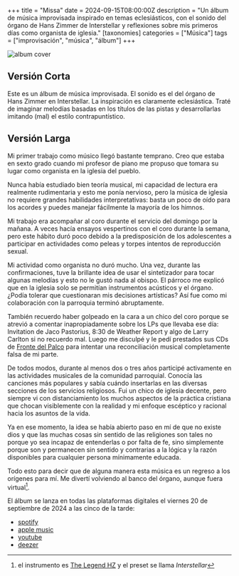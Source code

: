 +++
title = "Missa"
date = 2024-09-15T08:00:00Z
description = "Un álbum de música improvisada inspirado en temas eclesiásticos, con el sonido del órgano de Hans Zimmer de Interstellar y reflexiones sobre mis primeros días como organista de iglesia."
[taxonomies]
categories = ["Música"]
tags = ["improvisación", "música", "álbum"]
+++

![album cover](../../images/posts/missa-album-cover.png)

## Versión Corta

Este es un álbum de música improvisada. El sonido es el del órgano de Hans
Zimmer en Interstellar. La inspiración es claramente eclesiástica. Traté de
imaginar melodías basadas en los títulos de las pistas y desarrollarlas imitando
(mal) el estilo contrapuntístico.

## Versión Larga

Mi primer trabajo como músico llegó bastante temprano. Creo que estaba en sexto
grado cuando mi profesor de piano me propuso que tomara su lugar como organista
en la iglesia del pueblo.

Nunca había estudiado bien teoría musical, mi capacidad de lectura era realmente
rudimentaria y esto me ponía nervioso, pero la música de iglesia no requiere
grandes habilidades interpretativas: basta un poco de oído para los acordes y
puedes manejar fácilmente la mayoría de los himnos.

Mi trabajo era acompañar al coro durante el servicio del domingo por la mañana.
A veces hacía ensayos vespertinos con el coro durante la semana, pero este
hábito duró poco debido a la predisposición de los adolescentes a participar en
actividades como peleas y torpes intentos de reproducción sexual.

Mi actividad como organista no duró mucho. Una vez, durante las confirmaciones,
tuve la brillante idea de usar el sintetizador para tocar algunas melodías y
esto no le gustó nada al obispo. El párroco me explicó que en la iglesia solo se
permitían instrumentos acústicos y el órgano. ¿Podía tolerar que cuestionaran
mis decisiones artísticas? Así fue como mi colaboración con la parroquia terminó
abruptamente.

También recuerdo haber golpeado en la cara a un chico del coro porque se atrevió
a comentar inapropiadamente sobre los LPs que llevaba ese día: Invitation de
Jaco Pastorius, 8:30 de Weather Report y algo de Larry Carlton si no recuerdo
mal. Luego me disculpé y le pedí prestados sus CDs de
[Fronte del Palco](https://it.wikipedia.org/wiki/Fronte_del_palco) para intentar
una reconciliación musical completamente falsa de mi parte.

De todos modos, durante al menos dos o tres años participé activamente en las
actividades musicales de la comunidad parroquial. Conocía las canciones más
populares y sabía cuándo insertarlas en las diversas secciones de los servicios
religiosos. Fui un chico de iglesia decente, pero siempre vi con distanciamiento
los muchos aspectos de la práctica cristiana que chocan visiblemente con la
realidad y mi enfoque escéptico y racional hacia los asuntos de la vida.

Ya en ese momento, la idea se había abierto paso en mí de que no existe dios y
que las muchas cosas sin sentido de las religiones son tales no porque yo sea
incapaz de entenderlas o por falta de fe, sino simplemente porque son y
permanecen sin sentido y contrarias a la lógica y la razón disponibles para
cualquier persona mínimamente educada.

Todo esto para decir que de alguna manera esta música es un regreso a los
orígenes para mí. Me divertí volviendo al banco del órgano, aunque fuera
virtual[^hz].

El álbum se lanza en todas las plataformas digitales el viernes 20 de septiembre
de 2024 a las cinco de la tarde:

- [spotify](https://open.spotify.com/album/7KICYco2gWoVWM0a4VNfGL)
- [apple music](https://music.apple.com/it/album/missa/1769017135)
- [youtube](https://www.youtube.com/playlist?list=OLAK5uy_lBHhMleVJdxWUTJsFS5boYUHfBVrBeIzo)
- [deezer](https://www.deezer.com/it/album/643728081)

[^hz]:
    el instrumento es
    [The Legend HZ](https://www.synapse-audio.com/thelegendhz.html) y el preset
    se llama _Interstellar_
